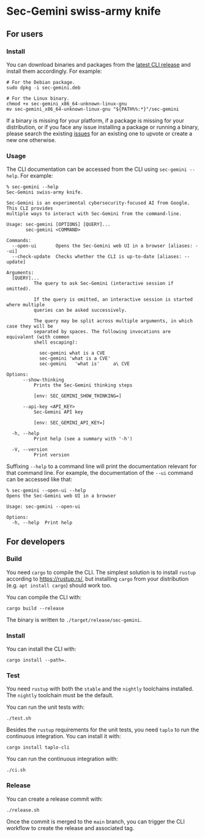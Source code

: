 # Sec-Gemini swiss-army knife

## For users

### Install

You can download binaries and packages from the [latest CLI release][release] and install them
accordingly. For example:

```shell
# For the Debian package.
sudo dpkg -i sec-gemini.deb

# For the Linux binary.
chmod +x sec-gemini_x86_64-unknown-linux-gnu
mv sec-gemini_x86_64-unknown-linux-gnu "${PATH%%:*}"/sec-gemini
```

If a binary is missing for your platform, if a package is missing for your distribution, or if you
face any issue installing a package or running a binary, please search the existing [issues][issues]
for an existing one to upvote or create a new one otherwise.

[issues]: https://github.com/google/sec-gemini/issues
[release]: https://github.com/google/sec-gemini/releases/tag/cli-v0.0.1

### Usage

The CLI documentation can be accessed from the CLI using `sec-gemini --help`. For example:

```text
% sec-gemini --help
Sec-Gemini swiss-army knife.

Sec-Gemini is an experimental cybersecurity-focused AI from Google. This CLI provides
multiple ways to interact with Sec-Gemini from the command-line.

Usage: sec-gemini [OPTIONS] [QUERY]...
       sec-gemini <COMMAND>

Commands:
  --open-ui       Opens the Sec-Gemini web UI in a browser [aliases: --ui]
  --check-update  Checks whether the CLI is up-to-date [aliases: --update]

Arguments:
  [QUERY]...
          The query to ask Sec-Gemini (interactive session if omitted).

          If the query is omitted, an interactive session is started where multiple
          queries can be asked successively.

          The query may be split across multiple arguments, in which case they will be
          separated by spaces. The following invocations are equivalent (with common
          shell escaping):

            sec-gemini what is a CVE
            sec-gemini 'what is a CVE'
            sec-gemini   'what is'     a\ CVE

Options:
      --show-thinking
          Prints the Sec-Gemini thinking steps

          [env: SEC_GEMINI_SHOW_THINKING=]

      --api-key <API_KEY>
          Sec-Gemini API key

          [env: SEC_GEMINI_API_KEY=]

  -h, --help
          Print help (see a summary with '-h')

  -V, --version
          Print version
```

Suffixing `--help` to a command line will print the documentation relevant for that command line.
For example, the documentation of the `--ui` command can be accessed like that:

```text
% sec-gemini --open-ui --help
Opens the Sec-Gemini web UI in a browser

Usage: sec-gemini --open-ui

Options:
  -h, --help  Print help
```

## For developers

### Build

You need `cargo` to compile the CLI. The simplest solution is to install `rustup` according to
<https://rustup.rs/>, but installing `cargo` from your distribution (e.g. `apt install cargo`)
should work too.

You can compile the CLI with:

```shell
cargo build --release
```

The binary is written to `./target/release/sec-gemini`.

### Install

You can install the CLI with:

```shell
cargo install --path=.
```

### Test

You need `rustup` with both the `stable` and the `nightly` toolchains installed. The `nightly`
toolchain must be the default.

You can run the unit tests with:

```shell
./test.sh
```

Besides the `rustup` requirements for the unit tests, you need `taplo` to run the continuous
integration. You can install it with:

```shell
cargo install taplo-cli
```

You can run the continuous integration with:

```shell
./ci.sh
```

### Release

You can create a release commit with:

```shell
./release.sh
```

Once the commit is merged to the `main` branch, you can trigger the CLI workflow to create the
release and associated tag.
